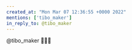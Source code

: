 ```yaml
---
created_at: "Mon Mar 07 12:36:55 +0000 2022"
mentions: ['tibo_maker']
in_reply_to: @tibo_maker
---
```


@tibo_maker 🤣🤣🤣